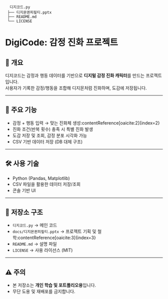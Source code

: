 ```digicode-project/
  디지코드.py
 ├── 디지몬퀸피핖티.pptx
 ├── README.md      
 └── LICENSE        
````
# DigiCode: 감정 진화 프로젝트

## 📌 개요
디지코드는 감정과 행동 데이터를 기반으로 **디지털 감정 진화 캐릭터**를 만드는 프로젝트입니다.  
사용자가 기록한 감정/행동을 조합해 디지몬처럼 진화하며, 도감에 저장됩니다.

---

## 🎯 주요 기능
- 감정 + 행동 입력 → 맞는 진화체 생성:contentReference[oaicite:2]{index=2}
- 진화 조건(반복 횟수) 충족 시 특별 진화 발생
- 도감 저장 및 조회, 감정 분포 시각화 가능
- CSV 기반 데이터 저장 (DB 대체 구조)

---

## 🛠 사용 기술
- Python (Pandas, Matplotlib)
- CSV 파일을 활용한 데이터 저장/조회
- 콘솔 기반 UI

---

## 📂 저장소 구조
- `디지코드.py` → 메인 코드
- `docs/디지몬퀸피핖티.pptx` → 프로젝트 기획 및 철학:contentReference[oaicite:3]{index=3}
- `README.md` → 설명 파일
- `LICENSE` → 사용 라이선스 (MIT)

---

## ⚠️ 주의
- 본 저장소는 **개인 학습 및 포트폴리오용**입니다.  
- 무단 도용 및 재배포를 금지합니다.
